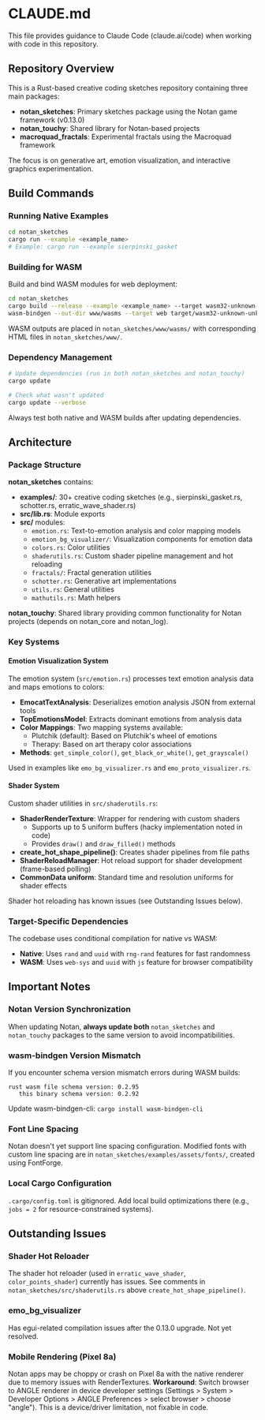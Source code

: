 # CLAUDE.md

This file provides guidance to Claude Code (claude.ai/code) when working with code in this repository.

## Repository Overview

This is a Rust-based creative coding sketches repository containing three main packages:
- **notan_sketches**: Primary sketches package using the Notan game framework (v0.13.0)
- **notan_touchy**: Shared library for Notan-based projects
- **macroquad_fractals**: Experimental fractals using the Macroquad framework

The focus is on generative art, emotion visualization, and interactive graphics experimentation.

## Build Commands

### Running Native Examples

```bash
cd notan_sketches
cargo run --example <example_name>
# Example: cargo run --example sierpinski_gasket
```

### Building for WASM

Build and bind WASM modules for web deployment:

```bash
cd notan_sketches
cargo build --release --example <example_name> --target wasm32-unknown-unknown
wasm-bindgen --out-dir www/wasms --target web target/wasm32-unknown-unknown/release/examples/<example_name>.wasm
```

WASM outputs are placed in `notan_sketches/www/wasms/` with corresponding HTML files in `notan_sketches/www/`.

### Dependency Management

```bash
# Update dependencies (run in both notan_sketches and notan_touchy)
cargo update

# Check what wasn't updated
cargo update --verbose
```

Always test both native and WASM builds after updating dependencies.

## Architecture

### Package Structure

**notan_sketches** contains:
- **examples/**: 30+ creative coding sketches (e.g., sierpinski_gasket.rs, schotter.rs, erratic_wave_shader.rs)
- **src/lib.rs**: Module exports
- **src/** modules:
  - `emotion.rs`: Text-to-emotion analysis and color mapping models
  - `emotion_bg_visualizer/`: Visualization components for emotion data
  - `colors.rs`: Color utilities
  - `shaderutils.rs`: Custom shader pipeline management and hot reloading
  - `fractals/`: Fractal generation utilities
  - `schotter.rs`: Generative art implementations
  - `utils.rs`: General utilities
  - `mathutils.rs`: Math helpers

**notan_touchy**: Shared library providing common functionality for Notan projects (depends on notan_core and notan_log).

### Key Systems

#### Emotion Visualization System

The emotion system (`src/emotion.rs`) processes text emotion analysis data and maps emotions to colors:

- **EmocatTextAnalysis**: Deserializes emotion analysis JSON from external tools
- **TopEmotionsModel**: Extracts dominant emotions from analysis data
- **Color Mappings**: Two mapping systems available:
  - Plutchik (default): Based on Plutchik's wheel of emotions
  - Therapy: Based on art therapy color associations
- **Methods**: `get_simple_color()`, `get_black_or_white()`, `get_grayscale()`

Used in examples like `emo_bg_visualizer.rs` and `emo_proto_visualizer.rs`.

#### Shader System

Custom shader utilities in `src/shaderutils.rs`:

- **ShaderRenderTexture**: Wrapper for rendering with custom shaders
  - Supports up to 5 uniform buffers (hacky implementation noted in code)
  - Provides `draw()` and `draw_filled()` methods
- **create_hot_shape_pipeline()**: Creates shader pipelines from file paths
- **ShaderReloadManager**: Hot reload support for shader development (frame-based polling)
- **CommonData uniform**: Standard time and resolution uniforms for shader effects

Shader hot reloading has known issues (see Outstanding Issues below).

### Target-Specific Dependencies

The codebase uses conditional compilation for native vs WASM:

- **Native**: Uses `rand` and `uuid` with `rng-rand` features for fast randomness
- **WASM**: Uses `web-sys` and `uuid` with `js` feature for browser compatibility

## Important Notes

### Notan Version Synchronization

When updating Notan, **always update both** `notan_sketches` and `notan_touchy` packages to the same version to avoid incompatibilities.

### wasm-bindgen Version Mismatch

If you encounter schema version mismatch errors during WASM builds:

```
rust wasm file schema version: 0.2.95
   this binary schema version: 0.2.92
```

Update wasm-bindgen-cli: `cargo install wasm-bindgen-cli`

### Font Line Spacing

Notan doesn't yet support line spacing configuration. Modified fonts with custom line spacing are in `notan_sketches/examples/assets/fonts/`, created using FontForge.

### Local Cargo Configuration

`.cargo/config.toml` is gitignored. Add local build optimizations there (e.g., `jobs = 2` for resource-constrained systems).

## Outstanding Issues

### Shader Hot Reloader

The shader hot reloader (used in `erratic_wave_shader`, `color_points_shader`) currently has issues. See comments in `notan_sketches/src/shaderutils.rs` above `create_hot_shape_pipeline()`.

### emo_bg_visualizer

Has egui-related compilation issues after the 0.13.0 upgrade. Not yet resolved.

### Mobile Rendering (Pixel 8a)

Notan apps may be choppy or crash on Pixel 8a with the native renderer due to memory issues with RenderTextures. **Workaround**: Switch browser to ANGLE renderer in device developer settings (Settings > System > Developer Options > ANGLE Preferences > select browser > choose "angle"). This is a device/driver limitation, not fixable in code.
